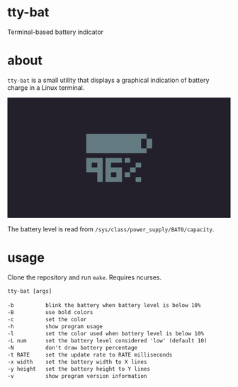 # tty-bat

Terminal-based battery indicator

# about

`tty-bat` is a small utility that displays a graphical indication of
battery charge in a Linux terminal. 

![tty-bat in urxvt](bat.png)

The battery level is read from `/sys/class/power_supply/BAT0/capacity`.

# usage

Clone the repository and run `make`. Requires ncurses.

```
tty-bat [args]

-b          blink the battery when battery level is below 10%
-B          use bold colors
-c          set the color
-h          show program usage
-l          set the color used when battery level is below 10%
-L num      set the battery level considered 'low' (default 10)
-N          don't draw battery percentage
-t RATE     set the update rate to RATE milliseconds
-x width    set the battery width to X lines
-y height   set the battery height to Y lines
-v          show program version information
```
